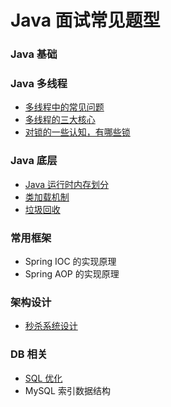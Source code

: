 # Java 面试常见题型

### Java 基础


### Java 多线程
- [多线程中的常见问题](https://github.com/crossoverJie/Java-Interview/blob/master/Thread-common-problem.md)
- [多线程的三大核心](https://github.com/crossoverJie/Java-Interview/blob/master/Threadcore.md)
- [对锁的一些认知，有哪些锁](https://github.com/crossoverJie/Java-Interview/blob/master/Java-lock.md)


### Java 底层
- [Java 运行时内存划分](https://github.com/crossoverJie/Java-Interview/blob/master/MemoryAllocation.md)
-  [类加载机制](https://github.com/crossoverJie/Java-Interview/blob/master/ClassLoad.md)
- [垃圾回收](https://github.com/crossoverJie/Java-Interview/blob/master/GarbageCollection.md)

### 常用框架

- Spring IOC 的实现原理
- Spring AOP 的实现原理 

### 架构设计
- [秒杀系统设计](https://github.com/crossoverJie/Java-Interview/blob/master/Spike.md)


### DB 相关

- [SQL 优化](https://github.com/crossoverJie/Java-Interview/blob/master/SQL-optimization.md)
- MySQL 索引数据结构
